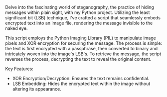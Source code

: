 Delve into the fascinating world of steganography, the practice of 
hiding messages within plain sight, with my Python project. 
Utilizing the least significant bit (LSB) technique, I've crafted a 
script that seamlessly embeds encrypted text into an image file, 
rendering the message invisible to the naked eye.

This script employs the Python Imaging Library (PIL) to manipulate image
 pixels and XOR encryption for securing the message. The process is 
simple: the text is first encrypted with a passphrase, then converted to
 binary and intricately woven into the image's LSB's. To retrieve the 
message, the script reverses the process, decrypting the text to reveal 
the original content.

Key Features:
- XOR Encryption/Decryption: Ensures the text remains confidential.
- LSB Embedding: Hides the encrypted text within the image without 
altering its appearance.
